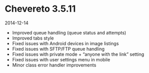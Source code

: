 # Chevereto 3.5.11

2014-12-14

- Improved queue handling (queue status and attempts)
- Improved tabs style
- Fixed issues with Android devices in image listings
- Fixed issues with SFTP/FTP queue handling
- Fixed issues with private mode + “anyone with the link” setting
- Fixed issues with user settings menu in mobile
- Minor class error handler improvements
